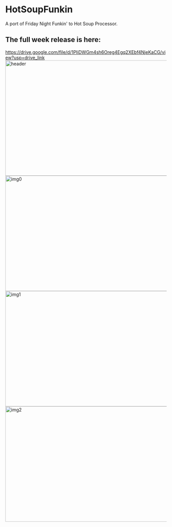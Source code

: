# HotSoupFunkin
A port of Friday Night Funkin' to Hot Soup Processor.
## The full week release is here:
https://drive.google.com/file/d/1PIiDWGm4sh6Oreg4Egq2XEbf4NjeKaCG/view?usp=drive_link
<img width="640" height="360" alt="header" src="https://github.com/user-attachments/assets/4e7ce069-be19-4739-9ce2-0212c4d0a34a" />
<img width="640" height="360" alt="img0" src="https://github.com/user-attachments/assets/2d908dfe-7661-4438-b8c2-eabfc582983b" />
<img width="640" height="360" alt="img1" src="https://github.com/user-attachments/assets/214779fb-bddb-4a93-aa6c-73459d8534f9" />
<img width="640" height="360" alt="img2" src="https://github.com/user-attachments/assets/1f709932-bf94-42a7-a467-b4b91bbdcbcd" />
